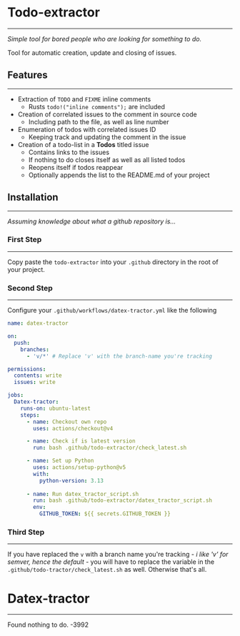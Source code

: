# Todo-extractor
---
*Simple tool for bored people who are looking for something to do.*

Tool for automatic creation, update and closing of issues.

## Features
---
- Extraction of `TODO` and `FIXME` inline comments
  - Rusts `todo!("inline comments");` are included
- Creation of correlated issues to the comment in source code
  - Including path to the file, as well as line number
- Enumeration of todos with correlated issues ID
  - Keeping track and updating the comment in the issue
- Creation of a todo-list in a **Todos** titled issue
  - Contains links to the issues
  - If nothing to do closes itself as well as all listed todos
  - Reopens itself if todos reappear
  - Optionally appends the list to the README.md of your project

## Installation
---
*Assuming knowledge about what a github repository is...*

### First Step
---
Copy paste the `todo-extractor` into your `.github` directory in the root of your project. 

### Second Step
---
Configure your `.github/workflows/datex-tractor.yml` like the following
```yml
name: datex-tractor

on:
  push:
    branches:
      - 'v/*' # Replace 'v' with the branch-name you're tracking

permissions:
  contents: write
  issues: write

jobs:
  Datex-tractor:
    runs-on: ubuntu-latest
    steps:
      - name: Checkout own repo
        uses: actions/checkout@v4

      - name: Check if is latest version
        run: bash .github/todo-extractor/check_latest.sh

      - name: Set up Python
        uses: actions/setup-python@v5
        with: 
          python-version: 3.13
 
      - name: Run datex_tractor_script.sh
        run: bash .github/todo-extractor/datex_tractor_script.sh
        env:
          GITHUB_TOKEN: ${{ secrets.GITHUB_TOKEN }}
```
### Third Step
---
If you have replaced the `v` with a branch name you're tracking - *i like 'v' for semver, hence the default* - you will have to replace the variable in the `.github/todo-tractor/check_latest.sh` as well. Otherwise that's all.

# Datex-tractor
---
Found nothing to do.
-3992